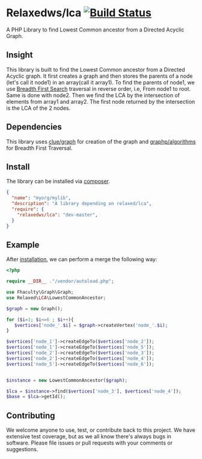 # Relaxedws/lca [![Build Status](https://travis-ci.org/relaxedws/lca.svg?branch=master)](https://travis-ci.org/relaxedws/lca)

A PHP Library to find Lowest Common ancestor from a Directed Acyclic Graph.

## Insight

This library is built to find the Lowest Common ancestor from a Directed Acyclic graph. It first creates a graph and then stores the parents of
a node (let's call it node1) in an array(call it array1). To find the parents of node1, we use [Breadth First Search](https://en.wikipedia.org/wiki/Breadth-first_search) traversal in reverse order,
i.e, From node1 to root. Same is done with node2. Then we find the LCA by the intersection of elements from array1 and array2. The first node returned
by the intersection is the LCA of the 2 nodes.

## Dependencies

This library uses [clue/graph](https://github.com/clue/graph) for creation of the graph and [graphp/algorithms](https://github.com/graphp/algorithms)
for Breadth First Traversal.

## Install

The library can be installed via [composer](http://getcomposer.org).

````JSON
{
  "name": "myorg/mylib",
  "description": "A library depending on relaxed/lca",
  "require": {
    "relaxedws/lca": "dev-master",
  }
}
````

## Example

After [installation](#install), we can perform a merge the following way:

````php
<?php

require __DIR__ ."/vendor/autoload.php";

use Fhaculty\Graph\Graph;
use Relaxed\LCA\LowestCommonAncestor;

$graph = new Graph();

for ($i=1; $i<=6 ; $i++){
   $vertices['node_'.$i] = $graph->createVertex('node_'.$i);
}

$vertices['node_1']->createEdgeTo($vertices['node_2']);
$vertices['node_1']->createEdgeTo($vertices['node_5']);
$vertices['node_2']->createEdgeTo($vertices['node_3']);
$vertices['node_2']->createEdgeTo($vertices['node_4']);
$vertices['node_5']->createEdgeTo($vertices['node_6']);


$instance = new LowestCommonAncestor($graph);

$lca = $instance->find($vertices['node_3'], $vertices['node_4']);
$base = $lca->getId();
````

## Contributing

We welcome anyone to use, test, or contribute back to this project.
We have extensive test coverage, but as we all know there's always bugs in software.
Please file issues or pull requests with your comments or suggestions.
